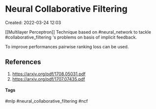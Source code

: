 # Neural Collaborative Filtering
Created: 2022-03-24 12:03

[[Multilayer Perceptron]] Technique based on #neural_network  to tackle #collaborative_filtering 's problems on basis of implicit feedback.

To improve performances pairwise ranking loss can be used.

## References
1. https://arxiv.org/pdf/1708.05031.pdf
2. https://arxiv.org/pdf/1707.07435.pdf


#### Tags
#mlp #neural_collaborative_filtering #ncf